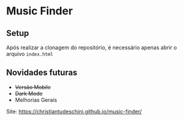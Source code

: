 # Music Finder
## Setup
Após realizar a clonagem do repositório, é necessário apenas abrir o arquivo ```index.html```

## Novidades futuras
* <strike>Versão Mobile</strike>
* <strike>Dark Mode</strike>
* Melhorias Gerais

Site: https://christiantudeschini.github.io/music-finder/
